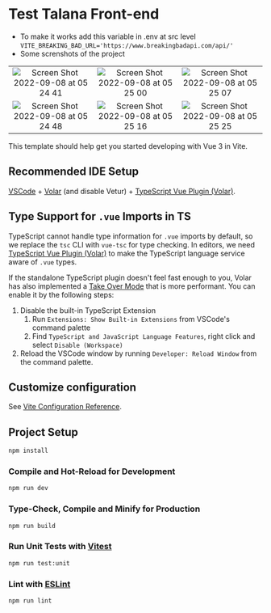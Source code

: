 # Test Talana Front-end
- To make it works add this variable in .env at src level
`VITE_BREAKING_BAD_URL='https://www.breakingbadapi.com/api/'`
- Some screnshots of the project

|   |  |    |
| :---:   | :---: | :---: |
| ![Screen Shot 2022-09-08 at 05 24 41](https://user-images.githubusercontent.com/113084597/189100078-30425e8e-bf1f-477c-b4ac-73d239395db7.png) | ![Screen Shot 2022-09-08 at 05 25 00](https://user-images.githubusercontent.com/113084597/189100103-5844e696-ef14-4922-ab78-c2b6bba75558.png) | ![Screen Shot 2022-09-08 at 05 25 07](https://user-images.githubusercontent.com/113084597/189100108-a886b751-da3d-441a-b054-9349a10f7e40.png) |
| ![Screen Shot 2022-09-08 at 05 24 48](https://user-images.githubusercontent.com/113084597/189100095-cc9182e4-a922-483e-b137-e7cd0feb2ba9.png) | ![Screen Shot 2022-09-08 at 05 25 16](https://user-images.githubusercontent.com/113084597/189100115-852138ae-7541-48d1-be4f-6d304c19eca2.png) | ![Screen Shot 2022-09-08 at 05 25 25](https://user-images.githubusercontent.com/113084597/189100116-02dd6214-0d20-4d7b-829b-f9726d206f4e.png)   |


This template should help get you started developing with Vue 3 in Vite.

## Recommended IDE Setup

[VSCode](https://code.visualstudio.com/) + [Volar](https://marketplace.visualstudio.com/items?itemName=johnsoncodehk.volar) (and disable Vetur) + [TypeScript Vue Plugin (Volar)](https://marketplace.visualstudio.com/items?itemName=johnsoncodehk.vscode-typescript-vue-plugin).

## Type Support for `.vue` Imports in TS

TypeScript cannot handle type information for `.vue` imports by default, so we replace the `tsc` CLI with `vue-tsc` for type checking. In editors, we need [TypeScript Vue Plugin (Volar)](https://marketplace.visualstudio.com/items?itemName=johnsoncodehk.vscode-typescript-vue-plugin) to make the TypeScript language service aware of `.vue` types.

If the standalone TypeScript plugin doesn't feel fast enough to you, Volar has also implemented a [Take Over Mode](https://Github.com/johnsoncodehk/volar/discussions/471#discussioncomment-1361669) that is more performant. You can enable it by the following steps:

1. Disable the built-in TypeScript Extension
    1) Run `Extensions: Show Built-in Extensions` from VSCode's command palette
    2) Find `TypeScript and JavaScript Language Features`, right click and select `Disable (Workspace)`
2. Reload the VSCode window by running `Developer: Reload Window` from the command palette.

## Customize configuration

See [Vite Configuration Reference](https://vitejs.dev/config/).

## Project Setup

```sh
npm install
```

### Compile and Hot-Reload for Development

```sh
npm run dev
```

### Type-Check, Compile and Minify for Production

```sh
npm run build
```

### Run Unit Tests with [Vitest](https://vitest.dev/)

```sh
npm run test:unit
```

### Lint with [ESLint](https://eslint.org/)

```sh
npm run lint
```
